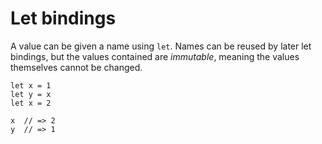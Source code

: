 # Let bindings

A value can be given a name using `let`. Names can be reused by later let
bindings, but the values contained are _immutable_, meaning the values
themselves cannot be changed.

```rust,noplaypen
let x = 1
let y = x
let x = 2

x  // => 2
y  // => 1
```
